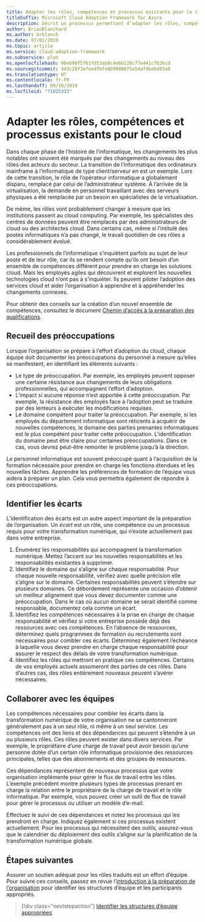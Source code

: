 ```yaml
---
title: Adapter les rôles, compétences et processus existants pour le cloud
titleSuffix: Microsoft Cloud Adoption Framework for Azure
description: Décrit un processus permettant d’adapter les rôles, compétences et processus existants pour le cloud.
author: BrianBlanchard
ms.author: brblanch
ms.date: 07/01/2019
ms.topic: article
ms.service: cloud-adoption-framework
ms.subservice: plan
ms.openlocfilehash: 96eb90f5761fd53ab0c4e6b128c77e441c7b36cd
ms.sourcegitcommit: 443c28f3afeedfbfe8b9980875a54afdbebd83a8
ms.translationtype: HT
ms.contentlocale: fr-FR
ms.lasthandoff: 09/16/2019
ms.locfileid: "71025333"
---
```

# <a name="adapt-existing-roles-skills-and-processes-for-the-cloud"></a>Adapter les rôles, compétences et processus existants pour le cloud

Dans chaque phase de l’histoire de l’informatique, les changements les plus notables ont souvent été marqués par des changements au niveau des rôles des acteurs du secteur. La transition de l’informatique des ordinateurs mainframe à l’informatique de type client/serveur en est un exemple. Lors de cette transition, le rôle de l’opérateur informatique a globalement disparu, remplacé par celui de l’administrateur système. À l’arrivée de la virtualisation, la demande en personnel travaillant avec des serveurs physiques a été remplacée par un besoin en spécialistes de la virtualisation.

De même, les rôles vont probablement changer à mesure que les institutions passent au cloud computing. Par exemple, les spécialistes des centres de données peuvent être remplacés par des administrateurs de cloud ou des architectes cloud. Dans certains cas, même si l’intitulé des postes informatiques n’a pas changé, le travail quotidien de ces rôles a considérablement évolué.

Les professionnels de l’informatique s’inquiètent parfois au sujet de leur poste et de leur rôle, car ils se rendent compte qu’ils ont besoin d’un ensemble de compétences différent pour prendre en charge les solutions cloud. Mais les employés agiles qui découvrent et explorent les nouvelles technologies cloud n’ont pas à s’inquiéter. Ils peuvent piloter l’adoption des services cloud et aider l’organisation à apprendre et à appréhender les changements connexes.

Pour obtenir des conseils sur la création d’un nouvel ensemble de compétences, consultez le document [Chemin d’accès à la préparation des qualifications](./suggested-skills.md).

## <a name="capturing-concerns"></a>Recueil des préoccupations

Lorsque l’organisation se prépare à l’effort d’adoption du cloud, chaque équipe doit documenter les préoccupations du personnel à mesure qu’elles se manifestent, en identifiant les éléments suivants :

- Le type de préoccupation. Par exemple, les employés peuvent opposer une certaine résistance aux changements de leurs obligations professionnelles, qui accompagnent l’effort d’adoption.
- L’impact si aucune réponse n’est apportée à cette préoccupation. Par exemple, la résistance des employés face à l’adoption peut se traduire par des lenteurs à exécuter les modifications requises.
- Le domaine compétent pour traiter la préoccupation. Par exemple, si les employés du département informatique sont réticents à acquérir de nouvelles compétences, le domaine des parties prenantes informatiques est le plus compétent pour traiter cette préoccupation. L’identification du domaine peut être claire pour certaines préoccupations. Dans ce cas, vous devrez peut-être remonter le problème jusqu’à la direction.

Le personnel informatique est souvent préoccupé quant à l’acquisition de la formation nécessaire pour prendre en charge les fonctions étendues et les nouvelles tâches. Apprendre les préférences de formation de l’équipe vous aidera à préparer un plan. Cela vous permettra également de répondre à ces préoccupations.

## <a name="identify-gaps"></a>Identifier les écarts

L’identification des écarts est un autre aspect important de la préparation de l’organisation. Un _écart_ est un rôle, une compétence ou un processus requis pour votre transformation numérique, qui n’existe actuellement pas dans votre entreprise.

1. Énumérez les responsabilités qui accompagnent la transformation numérique. Mettez l’accent sur les nouvelles responsabilités et les responsabilités existantes à supprimer.
1. Identifiez le domaine qui s’aligne sur chaque responsabilité. Pour chaque nouvelle responsabilité, vérifiez avec quelle précision elle s’aligne sur le domaine. Certaines responsabilités peuvent s’étendre sur plusieurs domaines. Ce débordement représente une occasion d’obtenir un meilleur alignement que vous devez documenter comme une préoccupation. Dans le cas où aucun domaine se serait identifié comme responsable, documentez cela comme un écart.
1. Identifiez les compétences nécessaires à la prise en charge de chaque responsabilité et vérifiez si votre entreprise possède déjà des ressources avec ces compétences. En l’absence de ressources, déterminez quels programmes de formation ou recrutements sont nécessaires pour combler ces écarts. Déterminez également l’échéance à laquelle vous devez prendre en charge chaque responsabilité pour assurer le respect des délais de votre transformation numérique.
1. Identifiez les rôles qui mettront en pratique ces compétences. Certains de vos employés actuels assumeront des parties de ces rôles. Dans d’autres cas, des rôles entièrement nouveaux peuvent s’avérer nécessaires.

## <a name="partner-across-teams"></a>Collaborer avec les équipes

Les compétences nécessaires pour combler les écarts dans la transformation numérique de votre organisation ne se cantonneront généralement pas à un seul rôle, ni même à un seul service. Les compétences ont des liens et des dépendances qui peuvent s’étendre à un ou plusieurs rôles. Ces rôles peuvent exister dans divers services. Par exemple, le propriétaire d’une charge de travail peut avoir besoin qu’une personne dotée d’un certain rôle informatique provisionne des ressources principales, telles que des abonnements et des groupes de ressources.

Ces dépendances représentent de nouveaux processus que votre organisation implémente pour gérer le flux de travail entre les rôles. L’exemple précédent montre plusieurs types de processus prenant en charge la relation entre le propriétaire de la charge de travail et le rôle informatique. Par exemple, vous pouvez créer un outil de flux de travail pour gérer le processus ou utiliser un modèle d’e-mail.

Effectuez le suivi de ces dépendances et notez les processus qui les prendront en charge. Indiquez également si ces processus existent actuellement. Pour les processus qui nécessitent des outils, assurez-vous que le calendrier du déploiement des outils s’aligne sur la planification de la transformation numérique globale.

## <a name="next-steps"></a>Étapes suivantes

Assurer un soutien adéquat pour les rôles traduits est un effort d’équipe. Pour suivre ces conseils, passez en revue l’[introduction à la préparation de l’organisation](../organize/index.md) pour identifier les structures d’équipe et les participants appropriés.

> [!div class="nextstepaction"]
> [Identifier les structures d’équipe appropriées](./index.md)

